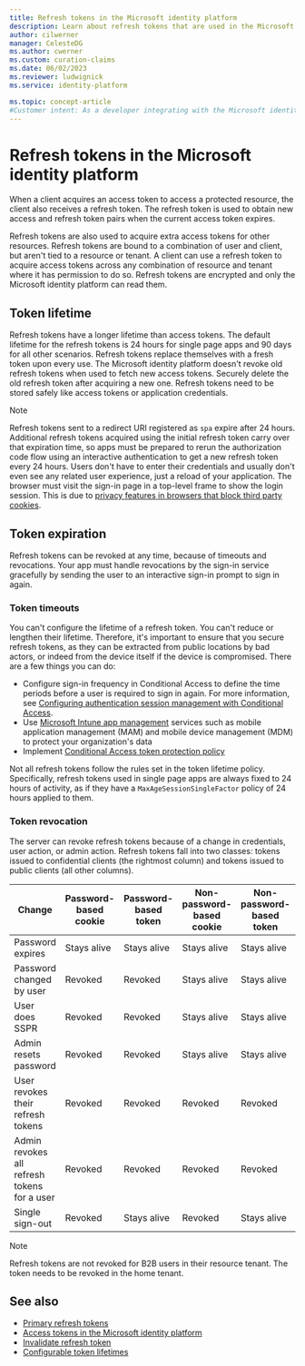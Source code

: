 ```yaml
---
title: Refresh tokens in the Microsoft identity platform
description: Learn about refresh tokens that are used in the Microsoft identity platform.
author: cilwerner
manager: CelesteDG
ms.author: cwerner
ms.custom: curation-claims
ms.date: 06/02/2023
ms.reviewer: ludwignick
ms.service: identity-platform

ms.topic: concept-article
#Customer intent: As a developer integrating with the Microsoft identity platform, I want to understand how refresh tokens work, so that I can securely manage access to protected resources and obtain new access tokens when needed.
---
```


# Refresh tokens in the Microsoft identity platform

When a client acquires an access token to access a protected resource, the client also receives a refresh token. The refresh token is used to obtain new access and refresh token pairs when the current access token expires. 

Refresh tokens are also used to acquire extra access tokens for other resources. Refresh tokens are bound to a combination of user and client, but aren't tied to a resource or tenant. A client can use a refresh token to acquire access tokens across any combination of resource and tenant where it has permission to do so. Refresh tokens are encrypted and only the Microsoft identity platform can read them.

## Token lifetime

Refresh tokens have a longer lifetime than access tokens. The default lifetime for the refresh tokens is 24 hours for single page apps and 90 days for all other scenarios. Refresh tokens replace themselves with a fresh token upon every use. The Microsoft identity platform doesn't revoke old refresh tokens when used to fetch new access tokens. Securely delete the old refresh token after acquiring a new one. Refresh tokens need to be stored safely like access tokens or application credentials.

> [!NOTE]
> Refresh tokens sent to a redirect URI registered as `spa` expire after 24 hours. Additional refresh tokens acquired using the initial refresh token carry over that expiration time, so apps must be prepared to rerun the authorization code flow using an interactive authentication to get a new refresh token every 24 hours. Users don't have to enter their credentials and usually don't even see any related user experience, just a reload of your application. The browser must visit the sign-in page in a top-level frame to show the login session. This is due to [privacy features in browsers that block third party cookies](reference-third-party-cookies-spas.md).

## Token expiration

Refresh tokens can be revoked at any time, because of timeouts and revocations. Your app must handle revocations by the sign-in service gracefully by sending the user to an interactive sign-in prompt to sign in again.

### Token timeouts

You can't configure the lifetime of a refresh token. You can't reduce or lengthen their lifetime. Therefore, it's important to ensure that you secure refresh tokens, as they can be extracted from public locations by bad actors, or indeed from the device itself if the device is compromised. There are a few things you can do:

- Configure sign-in frequency in Conditional Access to define the time periods before a user is required to sign in again. For more information, see [Configuring authentication session management with Conditional Access](~/identity/conditional-access/howto-conditional-access-session-lifetime.md).
- Use [Microsoft Intune app management](/mem/intune/apps/app-management) services such as mobile application management (MAM) and mobile device management (MDM) to protect your organization's data
- Implement [Conditional Access token protection policy](~/identity/conditional-access/concept-token-protection.md)

Not all refresh tokens follow the rules set in the token lifetime policy. Specifically, refresh tokens used in single page apps are always fixed to 24 hours of activity, as if they have a `MaxAgeSessionSingleFactor` policy of 24 hours applied to them.

### Token revocation

The server can revoke refresh tokens because of a change in credentials, user action, or admin action. Refresh tokens fall into two classes: tokens issued to confidential clients (the rightmost column) and tokens issued to public clients (all other columns).

| Change | Password-based cookie | Password-based token | Non-password-based cookie | Non-password-based token | Confidential client token |
| ------ | --------------------- | -------------------- | ------------------------- | ------------------------ | ------------------------- |
| Password expires | Stays alive | Stays alive | Stays alive | Stays alive | Stays alive |
| Password changed by user | Revoked | Revoked | Stays alive | Stays alive | Stays alive |
| User does SSPR | Revoked | Revoked | Stays alive | Stays alive | Stays alive |
| Admin resets password | Revoked | Revoked | Stays alive | Stays alive | Stays alive |
| User revokes their refresh tokens | Revoked | Revoked | Revoked | Revoked | Revoked |
| Admin revokes all refresh tokens for a user | Revoked | Revoked | Revoked | Revoked | Revoked |
| Single sign-out | Revoked | Stays alive | Revoked | Stays alive | Stays alive |

> [!NOTE]
>
> Refresh tokens are not revoked for B2B users in their resource tenant. The token needs to be revoked in the home tenant.

## See also

- [Primary refresh tokens](~/identity/devices/concept-primary-refresh-token.md)
- [Access tokens in the Microsoft identity platform](access-tokens.md)
- [Invalidate refresh token](/powershell/module/microsoft.graph.beta.users.actions/invoke-mgbetainvalidatealluserrefreshtoken?view=graph-powershell-beta&preserve-view=true)
- [Configurable token lifetimes](configurable-token-lifetimes.md)
